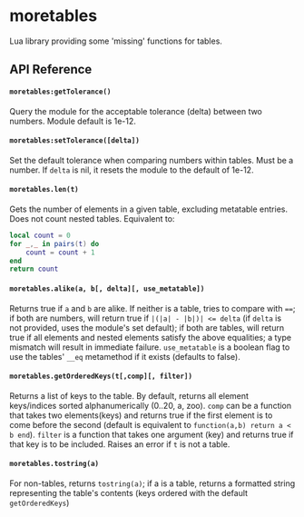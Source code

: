 # moretables

Lua library providing some 'missing' functions for tables.

## API Reference

#### ```moretables:getTolerance()```
Query the module for the acceptable tolerance (delta) between two numbers. Module default is 1e-12.

#### ```moretables:setTolerance([delta])```
Set the default tolerance when comparing numbers within tables. Must be a number. If ```delta``` is nil, it resets the module to the default of 1e-12.

#### ```moretables.len(t)```
Gets the number of elements in a given table, excluding metatable entries. Does not count nested tables. Equivalent to:
```lua
local count = 0
for _,_ in pairs(t) do
    count = count + 1
end
return count
```

#### ```moretables.alike(a, b[, delta][, use_metatable])```
Returns true if ```a``` and ```b``` are alike. If neither is a table, tries to compare with ```==```; if both are numbers, will return true if ```|(|a| - |b|)| <= delta``` (if ```delta``` is not provided, uses the module's set default); if both are tables, will return true if all elements and nested elements satisfy the above equalities; a type mismatch will result in immediate failure. ```use_metatable``` is a boolean flag to use the tables' ```__eq``` metamethod if it exists (defaults to false).

#### ```moretables.getOrderedKeys(t[,comp][, filter])```
Returns a list of keys to the table. By default, returns all element keys/indices sorted alphanumerically (0..20, a, zoo). ```comp``` can be a function that takes two elements(keys) and returns true if the first element is to come before the second (default is equivalent to ```function(a,b) return a < b end```). ```filter``` is a function that takes one argument (key) and returns true if that key is to be included. Raises an error if ```t``` is not a table.

#### ```moretables.tostring(a)```
For non-tables, returns ```tostring(a)```; if a is a table, returns a formatted string representing the table's contents (keys ordered with the default ```getOrderedKeys```)

